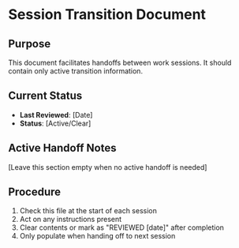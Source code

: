 # Session Transition Document

## Purpose
This document facilitates handoffs between work sessions. It should contain only active transition information.

## Current Status
- **Last Reviewed**: [Date]
- **Status**: [Active/Clear]

## Active Handoff Notes
[Leave this section empty when no active handoff is needed]

## Procedure
1. Check this file at the start of each session
2. Act on any instructions present
3. Clear contents or mark as "REVIEWED [date]" after completion
4. Only populate when handing off to next session